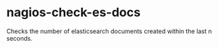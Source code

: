 # nagios-check-es-docs
Checks the number of elasticsearch documents created within the last n seconds.
